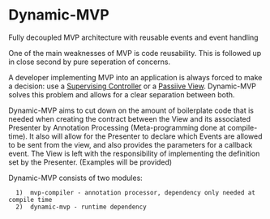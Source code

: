 # Dynamic-MVP
Fully decoupled MVP architecture with reusable events and event handling

One of the main weaknesses of MVP is code reusability. This is followed up in close second by pure seperation of concerns.

A developer implementing MVP into an application is always forced to make a decision: use a [Supervising Controller](https://martinfowler.com/eaaDev/SupervisingPresenter.html) or a [Passiive View](https://martinfowler.com/eaaDev/PassiveScreen.html). Dynamic-MVP solves this problem and allows for a clear separation between both.

Dynamic-MVP aims to cut down on the amount of boilerplate code that is needed when creating the contract between the View and its associated Presenter by Annotation Processing (Meta-programming done at compile-time).
It also will allow for the Presenter to declare which Events are allowed to be sent from the view, and also provides the parameters for a callback event.  The View is left with the responsibility of implementing the definition set by the Presenter. (Examples will be provided)

Dynamic-MVP consists of two modules:
      
      1)  mvp-compiler - annotation processor, dependency only needed at compile time
      2)  dynamic-mvp - runtime dependency
